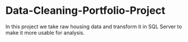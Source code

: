 # Data-Cleaning-Portfolio-Project
In this project we take raw housing data and transform it in SQL Server to make it more usable for analysis.
